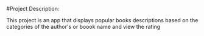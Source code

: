 #Project Description:

This project is an app that displays popular books descriptions based on the categories of the author's or boook name and view the rating 
